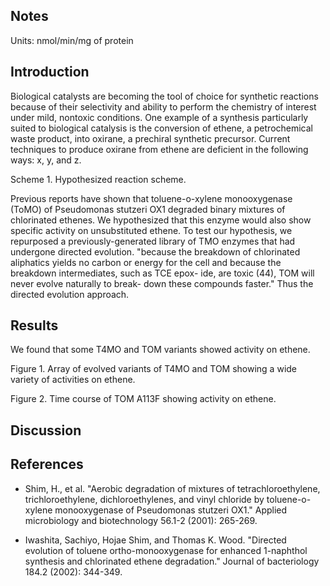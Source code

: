 Notes
-----

Units: nmol/min/mg of protein

Introduction
------------

Biological catalysts are becoming the tool of choice for synthetic
reactions because of their selectivity and ability to perform the chemistry 
of interest under mild, nontoxic conditions. One example of a synthesis
particularly suited to biological catalysis is the conversion of ethene, a
petrochemical waste product, into oxirane, a prechiral synthetic precursor.
Current techniques to produce oxirane from ethene are deficient in the
following ways: x, y, and z. 

Scheme 1. Hypothesized reaction scheme. 

Previous reports have shown that toluene-o-xylene monooxygenase (ToMO) of Pseudomonas stutzeri OX1 degraded binary mixtures of chlorinated ethenes. We hypothesized that this enzyme would also show specific activity on unsubstituted ethene. To test our hypothesis, we repurposed a previously-generated library of TMO enzymes that had undergone directed evolution. "because the breakdown of chlorinated aliphatics yields no carbon or energy for the cell and because the breakdown intermediates, such as TCE epox- ide, are toxic (44), TOM will never evolve naturally to break- down these compounds faster." Thus the directed evolution approach.  

Results
-------

We found that some T4MO and TOM variants showed activity on ethene. 

Figure 1. Array of evolved variants of T4MO and TOM showing a wide variety of activities on ethene. 

Figure 2. Time course of TOM A113F showing activity on ethene. 

Discussion
----------

References
----------

+ Shim, H., et al. "Aerobic degradation of mixtures of tetrachloroethylene, trichloroethylene, dichloroethylenes, and vinyl chloride by toluene-o-xylene monooxygenase of Pseudomonas stutzeri OX1." Applied microbiology and biotechnology 56.1-2 (2001): 265-269.

+ Iwashita, Sachiyo, Hojae Shim, and Thomas K. Wood. "Directed evolution of toluene ortho-monooxygenase for enhanced 1-naphthol synthesis and chlorinated ethene degradation." Journal of bacteriology 184.2 (2002): 344-349.
